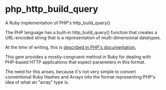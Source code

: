 php_http_build_query
====================

A Ruby implementation of PHP's http_build_query()

The PHP language has a built-in http_build_query() function that creates a
URL-encoded string that is a representation of multi-dimensional datatypes.

At the time of writing, this is [described in PHP's documentation.](http://php.net/manual/en/function.http-build-query.php)

This gem provides a mostly-congruent method in Ruby for dealing with PHP-based
HTTP applications that expect parameters in this format.

The need for this arises, because it's not very simple to convert conventional Ruby Hashes and Arrays into the format representing PHP's idea of what an "array" type is.

